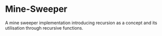 # Mine-Sweeper
A mine sweeper implementation introducing recursion as a concept and its utilisation through recursive functions.

